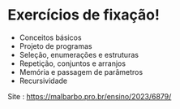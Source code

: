 # Exercícios de fixação!

- Conceitos básicos
- Projeto de programas
- Seleção, enumerações e estruturas
- Repetição, conjuntos e arranjos
- Memória e passagem de parâmetros
- Recursividade 

Site : https://malbarbo.pro.br/ensino/2023/6879/
